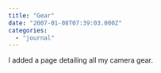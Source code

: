 ```yaml
---
title: "Gear"
date: "2007-01-08T07:39:03.000Z"
categories: 
  - "journal"
---
```


I added a page detailing all my camera gear.
